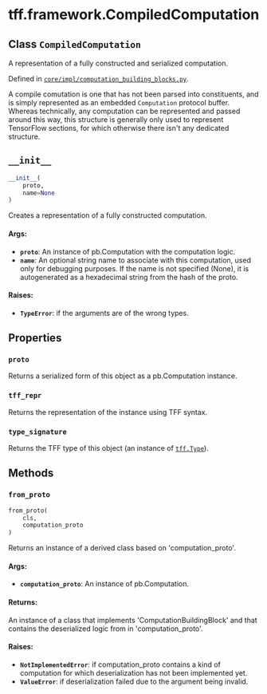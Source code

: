 <div itemscope itemtype="http://developers.google.com/ReferenceObject">
<meta itemprop="name" content="tff.framework.CompiledComputation" />
<meta itemprop="path" content="Stable" />
<meta itemprop="property" content="proto"/>
<meta itemprop="property" content="tff_repr"/>
<meta itemprop="property" content="type_signature"/>
<meta itemprop="property" content="__init__"/>
<meta itemprop="property" content="from_proto"/>
</div>

# tff.framework.CompiledComputation

## Class `CompiledComputation`

A representation of a fully constructed and serialized computation.

Defined in
[`core/impl/computation_building_blocks.py`](http://github.com/tensorflow/federated/tree/master/tensorflow_federated/python/core/impl/computation_building_blocks.py).

<!-- Placeholder for "Used in" -->

A compile comutation is one that has not been parsed into constituents, and is
simply represented as an embedded `Computation` protocol buffer. Whereas
technically, any computation can be represented and passed around this way, this
structure is generally only used to represent TensorFlow sections, for which
otherwise there isn't any dedicated structure.

<h2 id="__init__"><code>__init__</code></h2>

```python
__init__(
    proto,
    name=None
)
```

Creates a representation of a fully constructed computation.

#### Args:

*   <b>`proto`</b>: An instance of pb.Computation with the computation logic.
*   <b>`name`</b>: An optional string name to associate with this computation,
    used only for debugging purposes. If the name is not specified (None), it is
    autogenerated as a hexadecimal string from the hash of the proto.

#### Raises:

*   <b>`TypeError`</b>: if the arguments are of the wrong types.

## Properties

<h3 id="proto"><code>proto</code></h3>

Returns a serialized form of this object as a pb.Computation instance.

<h3 id="tff_repr"><code>tff_repr</code></h3>

Returns the representation of the instance using TFF syntax.

<h3 id="type_signature"><code>type_signature</code></h3>

Returns the TFF type of this object (an instance of
<a href="../../tff/Type.md"><code>tff.Type</code></a>).

## Methods

<h3 id="from_proto"><code>from_proto</code></h3>

```python
from_proto(
    cls,
    computation_proto
)
```

Returns an instance of a derived class based on 'computation_proto'.

#### Args:

*   <b>`computation_proto`</b>: An instance of pb.Computation.

#### Returns:

An instance of a class that implements 'ComputationBuildingBlock' and that
contains the deserialized logic from in 'computation_proto'.

#### Raises:

*   <b>`NotImplementedError`</b>: if computation_proto contains a kind of
    computation for which deserialization has not been implemented yet.
*   <b>`ValueError`</b>: if deserialization failed due to the argument being
    invalid.
